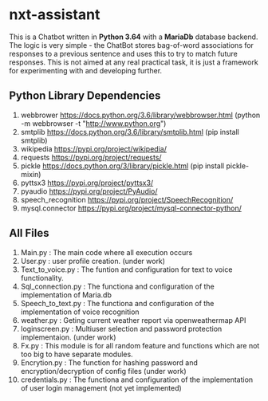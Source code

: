 # nxt-assistant
 
This is a Chatbot written in **Python 3.64** with a **MariaDb** database backend.  
The logic is very simple - the ChatBot stores bag-of-word associations for responses to a previous sentence and uses this to try to match future responses. 
This is not aimed at any real practical task, it is just a framework for experimenting with and developing further.

## Python Library Dependencies ##

1. webbrower https://docs.python.org/3.6/library/webbrowser.html (python -m webbrowser -t "http://www.python.org")
2. smtplib https://docs.python.org/3.6/library/smtplib.html (pip install smtplib)
3. wikipedia https://pypi.org/project/wikipedia/
4. requests https://pypi.org/project/requests/
5. pickle https://docs.python.org/3/library/pickle.html (pip install pickle-mixin)
6. pyttsx3 https://pypi.org/project/pyttsx3/
7. pyaudio https://pypi.org/project/PyAudio/
8. speech_recognition https://pypi.org/project/SpeechRecognition/
9. mysql.connector https://pypi.org/project/mysql-connector-python/

## All Files ##

1.  Main.py           : The main code where all execution occurs
2.  User.py           : user profile creation. (under work)
3.  Text_to_voice.py  : The funtion and configuration for text to voice functionality.
4.  Sql_connection.py : The functiona and configuration of the implementation of Maria.db
5.  Speech_to_text.py : The functiona and configuration of the implementation of voice recognition
6.  weather.py        : Geting current weather report via openweathermap API
7.  loginscreen.py    : Multiuser selection and password protection implementaion. (under work)
8.  Fx.py             : This module is for all random feature and functions which are not too big to have separate modules.
9.  Encrytion.py      : The function for hashing password and encryption/decryption of config files (under work)
10. credentials.py    : The functiona and configuration of the implementation of user login management (not yet implemented)

